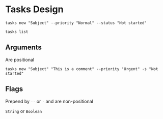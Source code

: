 # Tasks Design

```
tasks new "Subject" --priority "Normal" --status "Not started"
```

```
tasks list
```

## Arguments

Are positional

```
tasks new "Subject" "This is a comment" --priority "Urgent" -s "Not started"
```

## Flags

Prepend by `--` or `-` and are non-positional

`String` or `Boolean`
